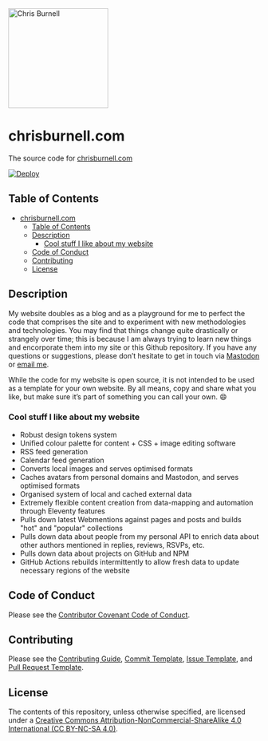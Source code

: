 <img src="images/raven.svg" width="200" height="200" alt="Chris Burnell">

# chrisburnell.com

The source code for [chrisburnell.com](https://chrisburnell.com/)

[![Deploy](https://github.com/chrisburnell/chrisburnell.com/actions/workflows/deploy-push.yml/badge.svg)](https://github.com/chrisburnell/chrisburnell.com/actions/workflows/deploy-push.yml)

## Table of Contents

- [chrisburnell.com](#chrisburnellcom)
  - [Table of Contents](#table-of-contents)
  - [Description](#description)
    - [Cool stuff I like about my website](#cool-stuff-i-like-about-my-website)
  - [Code of Conduct](#code-of-conduct)
  - [Contributing](#contributing)
  - [License](#license)

## Description

My website doubles as a blog and as a playground for me to perfect the code that
comprises the site and to experiment with new methodologies and technologies.
You may find that things change quite drastically or strangely over time; this
is because I am always trying to learn new things and encorporate them into my
site or this Github repository. If you have any questions or suggestions, please
don’t hesitate to get in touch via [Mastodon](https://fediverse.repc.co/@chrisburnell) or [email me](mailto:me@chrisburnell.com).

While the code for my website is open source, it is not intended to be used as a template for your own website. By all means, copy and share what you like, but make sure it’s part of something you can call your own. 😄

### Cool stuff I like about my website

- Robust design tokens system
- Unified colour palette for content + CSS + image editing software
- RSS feed generation
- Calendar feed generation
- Converts local images and serves optimised formats
- Caches avatars from personal domains and Mastodon, and serves optimised formats
- Organised system of local and cached external data
- Extremely flexible content creation from data-mapping and automation through Eleventy features
- Pulls down latest Webmentions against pages and posts and builds "hot" and "popular" collections
- Pulls down data about people from my personal API to enrich data about other authors mentioned in replies, reviews, RSVPs, etc.
- Pulls down data about projects on GitHub and NPM
- GitHub Actions rebuilds intermittently to allow fresh data to update necessary regions of the website

## Code of Conduct

Please see the [Contributor Covenant Code of Conduct](.github/CODE_OF_CONDUCT.md).

## Contributing

Please see the [Contributing Guide](.github/CONTRIBUTING.md), [Commit Template](.github/COMMIT_TEMPLATE.md), [Issue Template](.github/ISSUE_TEMPLATE.md), and [Pull Request Template](.github/PULL_REQUEST_TEMPLATE.md).

## License

The contents of this repository, unless otherwise specified, are licensed under a [Creative Commons Attribution-NonCommercial-ShareAlike 4.0 International (CC BY-NC-SA 4.0)](LICENSE).
